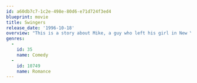 ```yaml
---
id: a60db7c7-1c2e-498e-80d6-e71d724f3ed4
blueprint: movie
title: Swingers
release_date: '1996-10-18'
overview: "This is a story about Mike, a guy who left his girl in New York when he came to LA to be a star. It's been six months since his girlfriend left him and he's not doing so good. So, his pal and some other friends try and get him back in the social scene and forget about his 6 year relationship."
genres:
  -
    id: 35
    name: Comedy
  -
    id: 10749
    name: Romance
---
```

